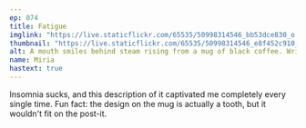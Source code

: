 ```yaml
---
ep: 074
title: Fatigue
imglink: "https://live.staticflickr.com/65535/50998314546_bb53dce830_o.jpg"
thumbnail: "https://live.staticflickr.com/65535/50998314546_e8f452c910_q.jpg"
alt: A mouth smiles behind steam rising from a mug of black coffee. Written above are the words "Sleep no more"
name: Miria
hastext: true
---
```

Insomnia sucks, and this description of it captivated me completely every single time. Fun fact: the design on the mug is actually a tooth, but it wouldn't fit on the post-it.